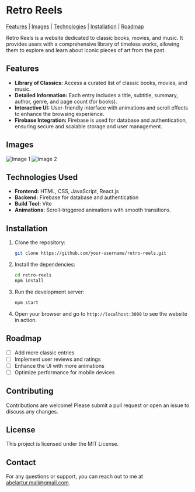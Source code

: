 
# Retro Reels

[Features](#features) | [Images](#images) | [Technologies](#technologies) | [Installation](#installation) | [Roadmap](#roadmap)

Retro Reels is a website dedicated to classic books, movies, and music. It provides users with a comprehensive library of timeless works, allowing them to explore and learn about iconic pieces of art from the past.

<a name="features"></a>
## Features

- **Library of Classics:** Access a curated list of classic books, movies, and music.
- **Detailed Information:** Each entry includes a title, subtitle, summary, author, genre, and page count (for books).
- **Interactive UI:** User-friendly interface with animations and scroll effects to enhance the browsing experience.
- **Firebase Integration:** Firebase is used for database and authentication, ensuring secure and scalable storage and user management.

<a name="images"></a>
## Images

![Image 1](path/to/your/image1.png)
![Image 2](path/to/your/image2.png)

<a name="technologies"></a>
## Technologies Used

- **Frontend:** HTML, CSS, JavaScript, React.js
- **Backend:** Firebase for database and authentication
- **Build Tool:** Vite
- **Animations:** Scroll-triggered animations with smooth transitions.

<a name="installation"></a>
## Installation

1. Clone the repository:

   ```bash
   git clone https://github.com/your-username/retro-reels.git
   ```

2. Install the dependencies:

   ```bash
   cd retro-reels
   npm install
   ```

3. Run the development server:

   ```bash
   npm start
   ```

4. Open your browser and go to `http://localhost:3000` to see the website in action.

<a name="roadmap"></a>
## Roadmap

- [ ] Add more classic entries
- [ ] Implement user reviews and ratings
- [ ] Enhance the UI with more animations
- [ ] Optimize performance for mobile devices

## Contributing

Contributions are welcome! Please submit a pull request or open an issue to discuss any changes.

## License

This project is licensed under the MIT License.

## Contact

For any questions or support, you can reach out to me at [abelartur.mail@gmail.com](mailto:abelartur.mail@gmail.com).

